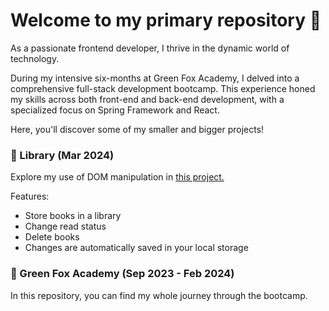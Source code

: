 # Welcome to my primary repository 🌴
As a passionate frontend developer, I thrive in the dynamic world of technology.

During my intensive six-months at Green Fox Academy, I delved into a comprehensive full-stack development bootcamp. 
This experience honed my skills across both front-end and back-end development, with a specialized focus on Spring Framework and React.

Here, you'll discover some of my smaller and bigger projects!

### 📖 Library (Mar 2024)
Explore my use of DOM manipulation in [this project.](https://library-ruby-pi.vercel.app/)

Features:
- Store books in a library
- Change read status
- Delete books
- Changes are automatically saved in your local storage

### 🦊 Green Fox Academy (Sep 2023 - Feb 2024)
In this repository, you can find my whole journey through the bootcamp.
